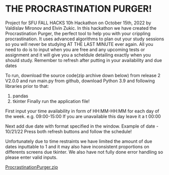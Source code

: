 # THE PROCRASTINATION PURGER!
Project for SFU FALL HACKS 10h Hackathon on October 15th, 2022 by Valdislav Mironov and Elvin Zukic. In this hackathon we have created the Procrastination Purger,
the perfect tool to help you with your crippling procrastination. It uses advanced algorithms to plan out your study sessions so you will never be studying AT THE LAST MINUTE 
ever again. All you need to do is to input when you are free and any upcoming tests or assignment and it will give you a scheldule detailing exactly when you should study. Remember to refresh after putting in your availability and due dates

To run, download the source code(zip archive down below) from release 2 V2.0.0 and run main.py from github, download Python 3.9 and following libraries prior to that:
1. pandas 
2. tkinter
Finally run the application file!

First input your time availability in form of HH:MM-HH:MM for each day of the week. e.g. 09:00-15:00
If you are unavailable this day leave it a t 00:00

Next add due date with format specified in the window. Example of date - 10/21/22
Press both refresh buttons and follow the schedule!

Unfortunately due to time restraints we have limited the amount of due dates inputtable to 1
and it may also have inconsistent proportions on differents screens due tkinter. We also have not fully done error handling so please enter valid inputs.

[ProcrastinationPurger.zip](https://github.com/Daleniant/Hackathon_10-15/files/9793448/ProcrastinationPurger.zip)
